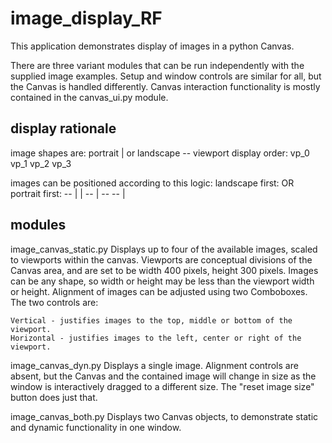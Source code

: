 # image_display_RF

This application demonstrates display of images in a python Canvas.

There are three variant modules that can be run independently with the
supplied image examples. Setup and window controls are similar for all, but
the Canvas is handled differently. Canvas interaction functionality is 
mostly contained in the canvas_ui.py module.

display rationale
-----------------
image shapes are: portrait | or landscape --
viewport display order:
vp_0  vp_1
vp_2  vp_3

images can be positioned according to this logic:
landscape first:     OR      portrait first:
-- |                         |  --
|  --                        -- |

modules
-------
image_canvas_static.py
Displays up to four of the available images, scaled to viewports within
the canvas. Viewports are conceptual divisions of the Canvas area, and are
set to be width 400 pixels, height 300 pixels. Images can be any shape, so
width or height may be less than the viewport width or height. Alignment
of images can be adjusted using two Comboboxes. The two controls are:

    Vertical - justifies images to the top, middle or bottom of the viewport.
    Horizontal - justifies images to the left, center or right of the viewport.

image_canvas_dyn.py
Displays a single image. Alignment controls are absent, but the Canvas and
the contained image will change in size as the window is interactively
dragged to a different size. The "reset image size" button does just that.

image_canvas_both.py
Displays two Canvas objects, to demonstrate static and dynamic functionality
in one window.